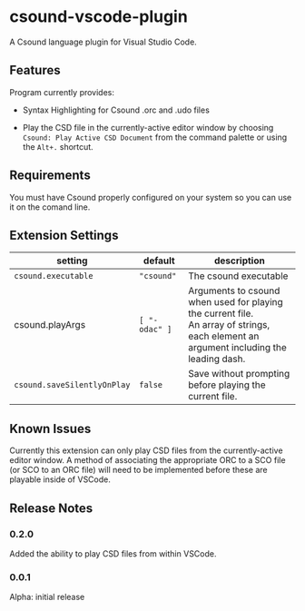 <!-- markdownlint-disable MD033 -->
# csound-vscode-plugin

A Csound language plugin for Visual Studio Code.

## Features

Program currently provides:

* Syntax Highlighting for Csound .orc and .udo files

* Play the CSD file in the currently-active editor window by choosing `Csound: Play Active CSD Document` from the command palette or using the `Alt+.` shortcut.

## Requirements

You must have Csound properly configured on your system so you can use it on the comand line.

## Extension Settings

| setting                     | default       | description                                                                                                                                 |
| --------------------------- | ------------- | ------------------------------------------------------------------------------------------------------------------------------------------- |
| `csound.executable`         | `"csound"`    | The csound executable                                                                                                                       |
| csound.playArgs             | `[ "-odac" ]` | Arguments to csound when used for playing the current file.<br /> An array of strings, each element an argument including the leading dash. |
| `csound.saveSilentlyOnPlay` | `false`       | Save without prompting before playing the current file.                                                                                     |

## Known Issues

Currently this extension can only play CSD files from the currently-active editor window. A method of associating the appropriate
ORC to a SCO file (or SCO to an ORC file) will need to be implemented before these are playable inside of VSCode.

## Release Notes

### 0.2.0

Added the ability to play CSD files from within VSCode.

### 0.0.1

Alpha: initial release
